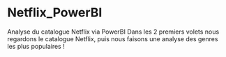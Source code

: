 # Netflix_PowerBI
Analyse du catalogue Netflix via PowerBI
Dans les 2 premiers volets nous regardons le catalogue Netflix, puis nous faisons une analyse des genres les plus populaires !


